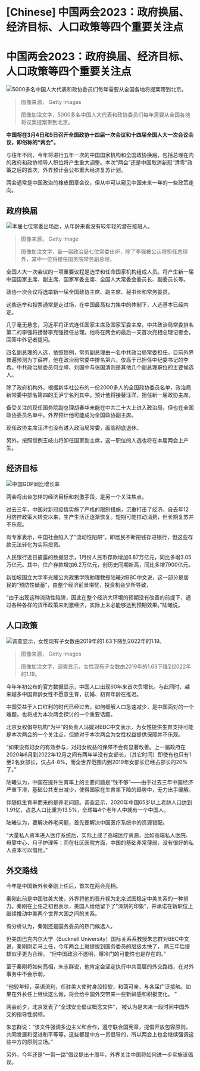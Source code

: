 # [Chinese] 中国两会2023：政府换届、经济目标、人口政策等四个重要关注点

#  中国两会2023：政府换届、经济目标、人口政策等四个重要关注点


![5000多名中国人大代表和政协委员们每年需要从全国各地将提案带到北京。](_117501162_3.jpg)

> 图像来源，  Getty Images
>
> 图像加注文字，5000多名中国人大代表和政协委员们每年需要从全国各地将议案提案带到北京。

**中国将在3月4日和5日召开全国政协十四届一次会议和十四届全国人大一次会议会议，即俗称的“两会”。**

与往年不同，今年将进行五年一次的中国国家机构和全国政协换届，包括总理在内的政府和政协领导人职位将产生重大调整。本次“两会”还是中国取消新冠“清零”政策之后的首次，外界预计会公布重大经济复苏计划。

两会通常是中国政治的橡皮图章会议，但从中可以窥见中国未来一年的一些政策走向。

##  政府换届

![本届七位常委出场后，从年龄来看没有较年轻的潜在接班人。](_127405211_whatsubject.jpg)

> 图像来源，  Getty Image
>
> 图像加注文字，新一届政治局七位常委出炉，除了李强被公认将担任总理外，其中一位将接任国务院常务副总理。

全国人大一次会议的一项重要议程是选举和任命国家机构组成人员。将产生新一届中国国家主席、副主席、国家军委主席、全国人大常委会委员长、副委员长等。

政协一次会议将选举新一届全国政协主席、副主席、秘书长和常务委员。

这些选举和投票通常是走过场，在中国最高权力集中的体制下，人选基本已经内定。

几乎毫无悬念，习近平将正式连任国家主席及国家军委主席。中共政治局常委排名第二的李强将接替李克强担任总理。他将在两会的最后一天首次亮相总理记者会，回答中外记者提问。

四名副总理的人选，依照惯例，常务副总理由一名中共政治局常委担任，目前外界普遍预测为丁薛祥，他在政治局常委中排名第六，仅高于已担任中纪委书记的李希。中共政治局委员何立峰、刘国中与张国清则是其他几个副总理职位的主要候选人。

除了政府机构外，根据新华社公布的一份2000多人的全国政协委员名单，政治局新常委中排名第四的王沪宁名列其中。预计他将接替汪洋，担任新一届政协主席。

备受关注的现任国务院副总理胡春华未能在中共二十大上进入政治局，但也在全国政协委员名单中。外界预计他可能成为全国政协副主席。

现任政协主席汪洋也没有进入政治局常委，面临彻底退休。

另外，按照惯例王岐山将卸任国家副主席，这一职位的人选也将在本届两会上产生。

##  经济目标

![中国GDP同比增长率](_126934835_gdp_year_on_year_increase_rate_change_640-2x-nc.png)

两会将出台怎样的经济目标和刺激手段，是另一个关注焦点。

过去三年，中国对新冠疫情实施了严格的限制措施，沉重打击了经济。自去年12月防控政策大转变以来，生产生活正逐渐恢复。短期可能拉动消费，但长期复苏并不乐观。

有专家表示，中国社会陷入了“流动性陷阱”，即居民不断把钱存进银行，但这些存款无法转化为实际投资。

人民银行近日披露的数据显示，1月份人民币存款增加6.87万亿元，同比多增3.05万亿元。其中，住户存款增加6.2万亿元，创历史同期新高，同比多增7900亿元。

新加坡国立大学李光耀公共政策学院助理教授陆曦对BBC中文说，这一部分是居民的“预防性储蓄”，由整个经济前景堪忧，投资机会少所导致，

“由于出现这种流动性陷阱，因此在整个经济大环境的预期没有改善的前提下，通过各种各样的货币政策来刺激经济，实际上未必能够达到预期效果。”陆曦说。

##  人口政策

![调查显示，女性现有子女数由2019年的1.63下降到2022年的1.19。](_128633741_whatsubject.jpg)

> 图像来源，  Getty Images
>
> 图像加注文字，调查显示，女性现有子女数由2019年的1.63下降到2022年的1.19。

今年年初公布的官方数据显示，中国人口出现60年来首次负增长。与此同时，越来越多中国育龄女性不愿意生育，初婚、初育年龄在推迟。

中国受益于人口红利的时代已经过去，如何缓解人口急速减少，是中国面对的一个难题，也将成为本次两会探讨的一个重要话题。

北京女权倡导机构“为平”的负责人冯媛对BBC中文表示，为女性提供生育支持可能是本次两会的一个关注点，但她对于本次两会为女性权益提供保障并不乐观。

“如果没有妇女的有效参与，对妇女权益的保障不会有显著改善。上一届政府在2020年6月到2022年12月之间有两年半没有女部长，（其它时间）即使有也只有1至2名女部长，仅占4-8%，而全世界范围内到2019年女部长已经占部长的20%了。”

陆曦认为，中国在提升生育率上的主要问题是“钱不够”——由于过去三年中国经济严重下滑，基础公共支出减少，使得国家在生育率下降的趋势中，无力出手缓解。

伴随低生育率而来的是养老问题。调查显示，2020年中国65岁以上老龄人口达到1.91亿，占总人口比重为13.5%，全球每4个老年人中就有一个中国人。

陆曦认为，要解决养老问题，首先要解决中国医疗系统中的资源错配。

“大量私人资本进入医疗系统后，实际上成了高端医疗资源，比如高端私人医院、母婴中心、月子护理等；而在社区医院方面，中国的基础非常薄弱，没有很好的私人资本可以借用。”

##  外交路线


今年是中国新外长秦刚上任后，首次在两会亮相。

秦刚此前是中国驻美大使，外界将他的晋升视为北京试图稳定中美关系的一种努力。秦刚在上任之初也表示，美国人给他留下了“深刻的印象”，并承诺在新职位上继续推动中美两个世界大国之间的关系。

有分析认为，秦刚还是国务委员的热门候选人。

但美国巴克内尔大学（Bucknell University）国际关系系教授朱志群对BBC中文说，秦刚刚走马上任，今年两会上就提拔到国务委员的层级太快了， 两三年后提拔似乎更为合理。 “但中国政治不透明，爆冷门的可能性也是存在的。”

至于秦刚将如何亮相，朱志群说，他肯定会坚定执行中共高层的外交路线，在对外事务中不会示弱。

“他较年轻，英语流利，任驻美大使时身段较软，和蔼可亲，与各届广泛接触。如果在外长任上继续这么做，将会给中国外交带来一些新鲜感和积极变化。 ”

两会前夕，北京发表了“全球安全倡议概念文件”， 被认为是未来一段时间中国外交的指导性纲领。

朱志群说：“该文件强调多边主义和合作，遵守联合国宪章，提倡开放包容原则，共同发展和促进和平等等，这些都是中方一贯倡导的，所以两会上也会继续强调这些中方的原则立场。”

另外，今年还是“一带一路”倡议提出十周年，外界关注中国将如何进一步实施该倡议。


